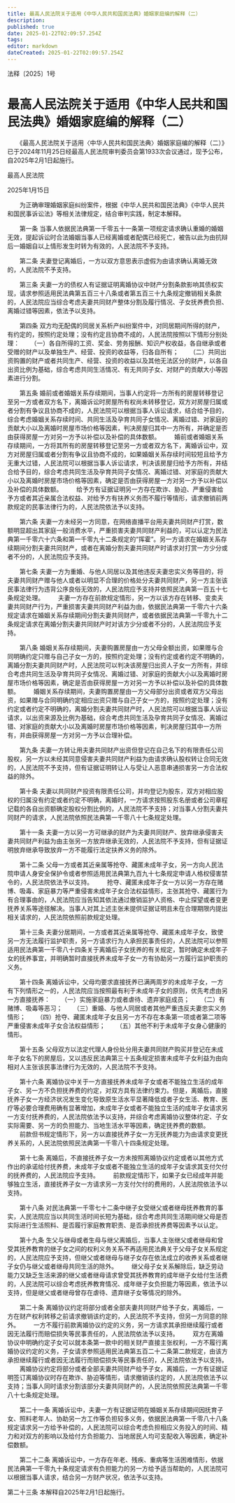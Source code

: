 ```yaml
---
title: 最高人民法院关于适用《中华人民共和国民法典》婚姻家庭编的解释（二）
description: 
published: true
date: 2025-01-22T02:09:57.254Z
tags: 
editor: markdown
dateCreated: 2025-01-22T02:09:57.254Z
---
```


法释〔2025〕1号
# 最高人民法院关于适用《中华人民共和国民法典》婚姻家庭编的解释（二）


　　《最高人民法院关于适用〈中华人民共和国民法典〉婚姻家庭编的解释（二）》已于2024年11月25日经最高人民法院审判委员会第1933次会议通过，现予公布，自2025年2月1日起施行。


最高人民法院

2025年1月15日


　　为正确审理婚姻家庭纠纷案件，根据《中华人民共和国民法典》《中华人民共和国民事诉讼法》等相关法律规定，结合审判实践，制定本解释。

　　第一条 当事人依据民法典第一千零五十一条第一项规定请求确认重婚的婚姻无效，提起诉讼时合法婚姻当事人已经离婚或者配偶已经死亡，被告以此为由抗辩后一婚姻自以上情形发生时转为有效的，人民法院不予支持。

　　第二条 夫妻登记离婚后，一方以双方意思表示虚假为由请求确认离婚无效的，人民法院不予支持。

　　第三条 夫妻一方的债权人有证据证明离婚协议中财产分割条款影响其债权实现，请求参照适用民法典第五百三十八条或者第五百三十九条规定撤销相关条款的，人民法院应当综合考虑夫妻共同财产整体分割及履行情况、子女抚养费负担、离婚过错等因素，依法予以支持。

　　第四条 双方均无配偶的同居关系析产纠纷案件中，对同居期间所得的财产，有约定的，按照约定处理；没有约定且协商不成的，人民法院按照以下情形分别处理：
　　（一）各自所得的工资、奖金、劳务报酬、知识产权收益，各自继承或者受赠的财产以及单独生产、经营、投资的收益等，归各自所有；
　　（二）共同出资购置的财产或者共同生产、经营、投资的收益以及其他无法区分的财产，以各自出资比例为基础，综合考虑共同生活情况、有无共同子女、对财产的贡献大小等因素进行分割。

　　第五条 婚前或者婚姻关系存续期间，当事人约定将一方所有的房屋转移登记至另一方或者双方名下，离婚诉讼时房屋所有权尚未转移登记，双方对房屋归属或者分割有争议且协商不成的，人民法院可以根据当事人诉讼请求，结合给予目的，综合考虑婚姻关系存续时间、共同生活及孕育共同子女情况、离婚过错、对家庭的贡献大小以及离婚时房屋市场价格等因素，判决房屋归其中一方所有，并确定是否由获得房屋一方对另一方予以补偿以及补偿的具体数额。
　　婚前或者婚姻关系存续期间，一方将其所有的房屋转移登记至另一方或者双方名下，离婚诉讼中，双方对房屋归属或者分割有争议且协商不成的，如果婚姻关系存续时间较短且给予方无重大过错，人民法院可以根据当事人诉讼请求，判决该房屋归给予方所有，并结合给予目的，综合考虑共同生活及孕育共同子女情况、离婚过错、对家庭的贡献大小以及离婚时房屋市场价格等因素，确定是否由获得房屋一方对另一方予以补偿以及补偿的具体数额。
　　给予方有证据证明另一方存在欺诈、胁迫、严重侵害给予方或者其近亲属合法权益、对给予方有扶养义务而不履行等情形，请求撤销前两款规定的民事法律行为的，人民法院依法予以支持。

　　第六条 夫妻一方未经另一方同意，在网络直播平台用夫妻共同财产打赏，数额明显超出其家庭一般消费水平，严重损害夫妻共同财产利益的，可以认定为民法典第一千零六十六条和第一千零九十二条规定的“挥霍”。另一方请求在婚姻关系存续期间分割夫妻共同财产，或者在离婚分割夫妻共同财产时请求对打赏一方少分或者不分的，人民法院应予支持。

　　第七条 夫妻一方为重婚、与他人同居以及其他违反夫妻忠实义务等目的，将夫妻共同财产赠与他人或者以明显不合理的价格处分夫妻共同财产，另一方主张该民事法律行为违背公序良俗无效的，人民法院应予支持并依照民法典第一百五十七条规定处理。
　　夫妻一方存在前款规定情形，另一方以该方存在转移、变卖夫妻共同财产行为，严重损害夫妻共同财产利益为由，依据民法典第一千零六十六条规定请求在婚姻关系存续期间分割夫妻共同财产，或者依据民法典第一千零九十二条规定请求在离婚分割夫妻共同财产时对该方少分或者不分的，人民法院应予支持。

　　第八条 婚姻关系存续期间，夫妻购置房屋由一方父母全额出资，如果赠与合同明确约定只赠与自己子女一方的，按照约定处理；没有约定或者约定不明确的，离婚分割夫妻共同财产时，人民法院可以判决该房屋归出资人子女一方所有，并综合考虑共同生活及孕育共同子女情况、离婚过错、对家庭的贡献大小以及离婚时房屋市场价格等因素，确定是否由获得房屋一方对另一方予以补偿以及补偿的具体数额。
　　婚姻关系存续期间，夫妻购置房屋由一方父母部分出资或者双方父母出资，如果赠与合同明确约定相应出资只赠与自己子女一方的，按照约定处理；没有约定或者约定不明确的，离婚分割夫妻共同财产时，人民法院可以根据当事人诉讼请求，以出资来源及比例为基础，综合考虑共同生活及孕育共同子女情况、离婚过错、对家庭的贡献大小以及离婚时房屋市场价格等因素，判决房屋归其中一方所有，并由获得房屋一方对另一方予以合理补偿。

　　第九条 夫妻一方转让用夫妻共同财产出资但登记在自己名下的有限责任公司股权，另一方以未经其同意侵害夫妻共同财产利益为由请求确认股权转让合同无效的，人民法院不予支持，但有证据证明转让人与受让人恶意串通损害另一方合法权益的除外。

　　第十条 夫妻以共同财产投资有限责任公司，并均登记为股东，双方对相应股权的归属没有约定或者约定不明确，离婚时，一方请求按照股东名册或者公司章程记载的各自出资额确定股权分割比例的，人民法院不予支持；对当事人分割夫妻共同财产的请求，人民法院依照民法典第一千零八十七条规定处理。

　　第十一条 夫妻一方以另一方可继承的财产为夫妻共同财产、放弃继承侵害夫妻共同财产利益为由主张另一方放弃继承无效的，人民法院不予支持，但有证据证明放弃继承导致放弃一方不能履行法定扶养义务的除外。

　　第十二条 父母一方或者其近亲属等抢夺、藏匿未成年子女，另一方向人民法院申请人身安全保护令或者参照适用民法典第九百九十七条规定申请人格权侵害禁令的，人民法院依法予以支持。
　　抢夺、藏匿未成年子女一方以另一方存在赌博、吸毒、家庭暴力等严重侵害未成年子女合法权益情形，主张其抢夺、藏匿行为有合理事由的，人民法院应当告知其依法通过撤销监护人资格、中止探望或者变更抚养关系等途径解决。当事人对其上述主张未提供证据证明且未在合理期限内提出相关请求的，人民法院依照前款规定处理。

　　第十三条 夫妻分居期间，一方或者其近亲属等抢夺、藏匿未成年子女，致使另一方无法履行监护职责，另一方请求行为人承担民事责任的，人民法院可以参照适用民法典第一千零八十四条关于离婚后子女抚养的有关规定，暂时确定未成年子女的抚养事宜，并明确暂时直接抚养未成年子女一方有协助另一方履行监护职责的义务。

　　第十四条 离婚诉讼中，父母均要求直接抚养已满两周岁的未成年子女，一方有下列情形之一的，人民法院应当按照最有利于未成年子女的原则，优先考虑由另一方直接抚养：
　　（一）实施家庭暴力或者虐待、遗弃家庭成员；
　　（二）有赌博、吸毒等恶习；
　　（三）重婚、与他人同居或者其他严重违反夫妻忠实义务情形；
　　（四）抢夺、藏匿未成年子女且另一方不存在本条第一项或者第二项等严重侵害未成年子女合法权益情形；
　　（五）其他不利于未成年子女身心健康的情形。

　　第十五条 父母双方以法定代理人身份处分用夫妻共同财产购买并登记在未成年子女名下的房屋后，又以违反民法典第三十五条规定损害未成年子女利益为由向相对人主张该民事法律行为无效的，人民法院不予支持。

　　第十六条 离婚协议中关于一方直接抚养未成年子女或者不能独立生活的成年子女、另一方不负担抚养费的约定，对双方具有法律约束力。但是，离婚后，直接抚养子女一方经济状况发生变化导致原生活水平显著降低或者子女生活、教育、医疗等必要合理费用确有显著增加，未成年子女或者不能独立生活的成年子女请求另一方支付抚养费的，人民法院依法予以支持，并综合考虑离婚协议整体约定、子女实际需要、另一方的负担能力、当地生活水平等因素，确定抚养费的数额。
　　前款但书规定情形下，另一方以直接抚养子女一方无抚养能力为由请求变更抚养关系的，人民法院依照民法典第一千零八十四条规定处理。

　　第十七条 离婚后，不直接抚养子女一方未按照离婚协议约定或者以其他方式作出的承诺给付抚养费，未成年子女或者不能独立生活的成年子女请求其支付欠付的抚养费的，人民法院应予支持。
　　前款规定情形下，如果子女已经成年并能够独立生活，直接抚养子女一方请求另一方支付欠付的费用的，人民法院依法予以支持。

　　第十八条 对民法典第一千零七十二条中继子女受继父或者继母抚养教育的事实，人民法院应当以共同生活时间长短为基础，综合考虑共同生活期间继父母是否实际进行生活照料、是否履行家庭教育职责、是否承担抚养费等因素予以认定。

　　第十九条 生父与继母或者生母与继父离婚后，当事人主张继父或者继母和曾受其抚养教育的继子女之间的权利义务关系不再适用民法典关于父母子女关系规定的，人民法院应予支持，但继父或者继母与继子女存在依法成立的收养关系或者继子女仍与继父或者继母共同生活的除外。
　　继父母子女关系解除后，缺乏劳动能力又缺乏生活来源的继父或者继母请求曾受其抚养教育的成年继子女给付生活费的，人民法院可以综合考虑抚养教育情况、成年继子女负担能力等因素，依法予以支持，但是继父或者继母曾存在虐待、遗弃继子女等情况的除外。

　　第二十条 离婚协议约定将部分或者全部夫妻共同财产给予子女，离婚后，一方在财产权利转移之前请求撤销该约定的，人民法院不予支持，但另一方同意的除外。
　　一方不履行前款离婚协议约定的义务，另一方请求其承担继续履行或者因无法履行而赔偿损失等民事责任的，人民法院依法予以支持。
　　双方在离婚协议中明确约定子女可以就本条第一款中的相关财产直接主张权利，一方不履行离婚协议约定的义务，子女请求参照适用民法典第五百二十二条第二款规定，由该方承担继续履行或者因无法履行而赔偿损失等民事责任的，人民法院依法予以支持。
　　离婚协议约定将部分或者全部夫妻共同财产给予子女，离婚后，一方有证据证明签订离婚协议时存在欺诈、胁迫等情形，请求撤销该约定的，人民法院依法予以支持；当事人同时请求分割该部分夫妻共同财产的，人民法院依照民法典第一千零八十七条规定处理。

　　第二十一条 离婚诉讼中，夫妻一方有证据证明在婚姻关系存续期间因抚育子女、照料老年人、协助另一方工作等负担较多义务，依据民法典第一千零八十八条规定请求另一方给予补偿的，人民法院可以综合考虑负担相应义务投入的时间、精力和对双方的影响以及给付方负担能力、当地居民人均可支配收入等因素，确定补偿数额。

　　第二十二条 离婚诉讼中，一方存在年老、残疾、重病等生活困难情形，依据民法典第一千零九十条规定请求有负担能力的另一方给予适当帮助的，人民法院可以根据当事人请求，结合另一方财产状况，依法予以支持。

   第二十三条 本解释自2025年2月1日起施行。
